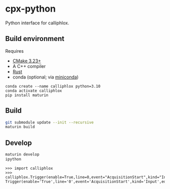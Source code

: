 # cpx-python

Python interface for calliphlox.

## Build environment

Requires
* [CMake 3.23+](https://cmake.org/download/)
* A C++ compiler
* [Rust](https://www.rust-lang.org/tools/install)
* conda (optional; via [miniconda](https://docs.conda.io/en/latest/miniconda.html))



```
conda create --name calliphlox python=3.10
conda activate calliphlox
pip install maturin
```

## Build

```bash
git submodule update --init --recursive
maturin build
```

## Develop

```bash
maturin develop
ipython
```

```pycon
>>> import calliphlox
>>> calliphlox.Trigger(enable=True,line=0,event="AcquisitionStart",kind="Input",edge="Rising")
Trigger(enable='True',line='0',event='AcquisitionStart',kind='Input',edge='Rising')
```
